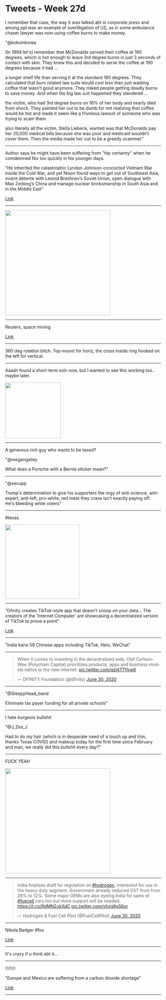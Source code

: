 # Tweets - Week 27d

I remember that case, the way it was talked abt in corporate press and
among ppl was an example of overlitigation of US, as in some ambulance
chaser lawyer was now using coffee burns to make money.

"@kokoinkorea

[In 1994 let's] remember that McDonalds served their coffee at 190
degrees, which is hot enough to leave 3rd degree burns in just 3
seconds of contact with skin. They knew this and decided to serve the
coffee at 190 degrees because it had ...

a longer shelf life than serving it at the standard 160 degrees. They
calculated that burn related law suits would cost less than just
wasting coffee that wasn’t good anymore. They risked people getting
deadly burns to save money. And when the big law suit happened they
slandered ...

the victim, who had 3rd degree burns on 16% of her body and nearly
died from shock. They painted her out to be dumb for not realizing
that coffee would be hot and made it seem like a frivolous lawsuit of
someone who was trying to scam them.

also literally all the victim, Stella Liebeck, wanted was that
McDonalds pay her 20,000 medical bills because she was poor and
medicaid wouldn’t cover them. Then the media made her out to be a
greedy scammer"

---

Author says he might have been suffering from "hip certainty" when he
comdemned Nix too quickly in his younger days. 

"He inherited the catastrophic Lyndon Johnson-concocted Vietnam War
inside the Cold War, and yet Nixon found ways to get out of Southeast
Asia, invent détente with Leonid Brezhnev’s Soviet Union, open
dialogue with Mao Zedong’s China and manage nuclear brinksmanship in
South Asia and in the Middle East"

[Link](https://www.thedailybeast.com/how-ive-learned-to-appreciate-nixon)

---

<img width="340"  src="https://pbs.twimg.com/media/EbzCDBkWAAIXyNB?format=jpg&name=small"/>

---

Reuters, space mining

[Link](https://mobile.twitter.com/LauraForczyk/status/1278006368054763520)

---

360 deg rotation bitch. Top mount for horiz, the cross inside ring
hooked on the left for vertical.

---

Aaaah found a short-term soln now, but I wanted to see this
working too.. maybe later.

<img width="180" src="https://pbs.twimg.com/media/EbyHnB4XgAANVCT?format=png&name=small"/>

---

A generous rich guy who wants to be taxed?

"@megangailey

What does a Porsche with a Bernie sticker mean?"

---

"@secupp

Trump's determination to give his supporters the orgy of anti-science,
anti-expert, anti-left, pro-white, red meat they crave isn't exactly
paying off. He's bleeding white voters"

---

\#texas

<img width="240" src="https://pbs.twimg.com/media/EbxfaQXWoAELCI_?format=jpg&name=small"/>

---

"Dfinity creates TikTok-style app that doesn’t snoop on your
data... The creators of the ‘Internet Computer’ are showcasing a
decentralized version of TikTok to prove a point"

[Link](https://decrypt.co/34057/dfinity-creates-tiktok-style-app-that-doesnt-snoop-on-your-data?utm_source=twitter&utm_medium=social&utm_campaign=auto)

---

"India bans 59 Chinese apps including TikTok, Helo, WeChat"

---

<blockquote class="twitter-tweet"><p lang="en" dir="ltr">When it comes to investing in the decentralized web, Olaf Carlson-Wee (Polychain Capital) prioritizes products, apps and business models native to the new internet. <a href="https://t.co/qzl4T7Ykw6">pic.twitter.com/qzl4T7Ykw6</a></p>&mdash; DFINITY Foundation (@dfinity) <a href="https://twitter.com/dfinity/status/1278020790089216000?ref_src=twsrc%5Etfw">June 30, 2020</a></blockquote> <script async src="https://platform.twitter.com/widgets.js" charset="utf-8"></script>

---

"@SleepyHead_band

Eliminate tax payer funding for all private schools"

---

I hate burgeois bullshit

"@J_Dot_J

Had to do my hair (which is in desperate need of a touch up and trim,
thanks Texas COVID) and makeup today for the first time since February
and man, we really did this bullshit every day?"

---

FUCK YEAH	

<img width="340" src="https://pbs.twimg.com/media/EbeVcEPXYAAho78?format=jpg&name=small"/>

---

<blockquote class="twitter-tweet"><p lang="en" dir="ltr">India finalises draft for regulation on <a href="https://twitter.com/hashtag/hydrogen?src=hash&amp;ref_src=twsrc%5Etfw">#hydrogen</a>, interested for use in the heavy duty segment. Government already reduced GST from from 28% to 12%. Some major OEMs are also eyeing India for sales of <a href="https://twitter.com/hashtag/fuecell?src=hash&amp;ref_src=twsrc%5Etfw">#fuecell</a> cars too but more support will be needed. <a href="https://t.co/9dMN2ukXdC">https://t.co/9dMN2ukXdC</a> <a href="https://t.co/vhzg8eS6or">pic.twitter.com/vhzg8eS6or</a></p>&mdash; Hydrogen &amp; Fuel Cell Pilot (@FuelCellPilot) <a href="https://twitter.com/FuelCellPilot/status/1278002801340223488?ref_src=twsrc%5Etfw">June 30, 2020</a></blockquote> <script async src="https://platform.twitter.com/widgets.js" charset="utf-8"></script>

---

Nikola Badger \#fox 

[Link](https://youtu.be/u0yMmPA7NjY?t=93)

---

It's crazy if u think abt it... 

---

🙄🙄🙄

"Europe and Mexico are suffering from a carbon dioxide shortage"

[Link](https://nationalpost.com/news/world/why-theres-a-co2-shortage/wcm/237ee5fb-5827-4dc4-8593-8ce203747ab4/)

---


